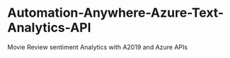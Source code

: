# Automation-Anywhere-Azure-Text-Analytics-API
Movie Review sentiment Analytics with A2019 and Azure APIs

